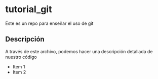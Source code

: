 # tutorial_git
Este es un repo para enseñar el uso de git

## Descripción

A través de este archivo, podemos hacer una descripción detallada de nuestro código


+ Item 1
+ Item 2
